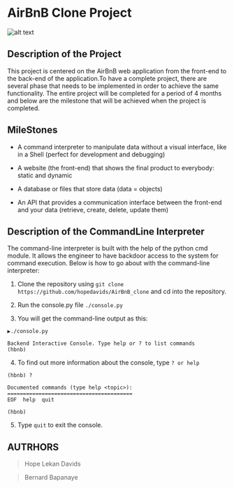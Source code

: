 # AirBnB Clone Project

![alt text](https://www.citypng.com/public/uploads/preview/-316008203772vj9j136mx.png "AirBnB")

## Description of the Project
This project is centered on the AirBnB web application from the front-end to the back-end of the application.To have a complete project, there are several phase that needs to be implemented in order to achieve the same functionality.
The entire project will be completed for a period of 4 months and below are the milestone that will be achieved when the project is completed.

## MileStones

* A command interpreter to manipulate data without a visual interface, like in a Shell (perfect for development and debugging)
  
* A website (the front-end) that shows the final product to everybody: static and dynamic
  
* A database or files that store data (data = objects)
  
* An API that provides a communication interface between the front-end and your data (retrieve, create, delete, update them)

## Description of the CommandLine Interpreter

The command-line interpreter is built with the help of the python cmd module. It allows the engineer to have backdoor access to the system for command execution. Below is how to go about with the command-line interpreter:

1. Clone the repository using `git clone https://github.com/hopedavids/AirBnB_clone` and cd into the repository.

2. Run the console.py file `./console.py`

3. You will get the command-line output as this:
```
▶./console.py

Backend Interactive Console. Type help or ? to list commands
(hbnb) 
```

4. To find out more information about the console, type `? or help`
```
(hbnb) ?

Documented commands (type help <topic>):
========================================
EOF  help  quit

(hbnb) 

```
5. Type `quit` to exit the console.


## AUTRHORS
> Hope Lekan Davids

> Bernard Bapanaye
